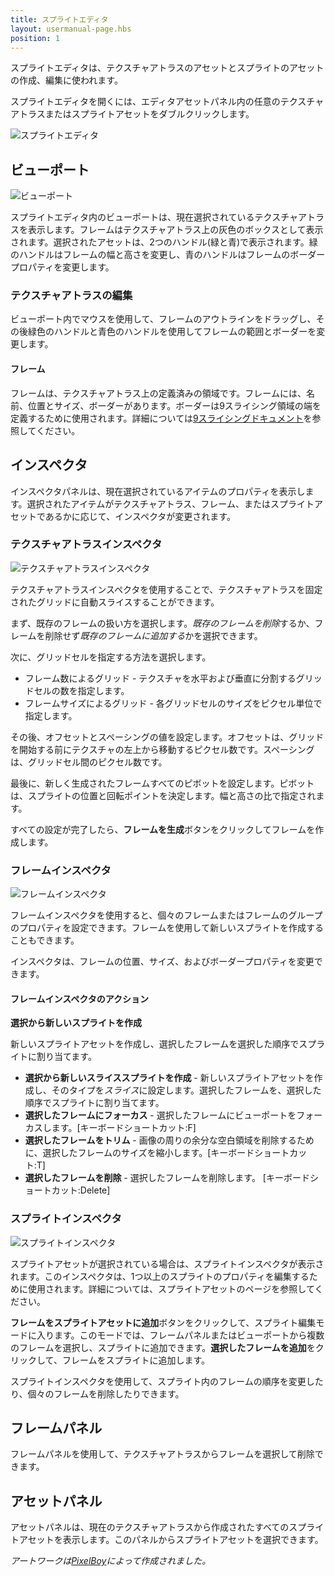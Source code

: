 ```yaml
---
title: スプライトエディタ
layout: usermanual-page.hbs
position: 1
---
```


スプライトエディタは、テクスチャアトラスのアセットとスプライトのアセットの作成、編集に使われます。

スプライトエディタを開くには、エディタアセットパネル内の任意のテクスチャアトラスまたはスプライトアセットをダブルクリックします。

![スプライトエディタ][1]

## ビューポート

![ビューポート][2]

スプライトエディタ内のビューポートは、現在選択されているテクスチャアトラスを表示します。フレームはテクスチャアトラス上の灰色のボックスとして表示されます。選択されたアセットは、2つのハンドル(緑と青)で表示されます。緑のハンドルはフレームの幅と高さを変更し、青のハンドルはフレームのボーダープロパティを変更します。

### テクスチャアトラスの編集

ビューポート内でマウスを使用して、フレームのアウトラインをドラッグし、その後緑色のハンドルと青色のハンドルを使用してフレームの範囲とボーダーを変更します。

#### フレーム

フレームは、テクスチャアトラス上の定義済みの領域です。フレームには、名前、位置とサイズ、ボーダーがあります。ボーダーは9スライシング領域の端を定義するために使用されます。詳細については[9スライシングドキュメント][7]を参照してください。

## インスペクタ

インスペクタパネルは、現在選択されているアイテムのプロパティを表示します。選択されたアイテムがテクスチャアトラス、フレーム、またはスプライトアセットであるかに応じて、インスペクタが変更されます。

### テクスチャアトラスインスペクタ

![テクスチャアトラスインスペクタ][3]

テクスチャアトラスインスペクタを使用することで、テクスチャアトラスを固定されたグリッドに自動スライスすることができます。

まず、既存のフレームの扱い方を選択します。*既存のフレームを削除*するか、フレームを削除せず*既存のフレームに追加する*かを選択できます。

次に、グリッドセルを指定する方法を選択します。

* フレーム数によるグリッド - テクスチャを水平および垂直に分割するグリッドセルの数を指定します。
* フレームサイズによるグリッド - 各グリッドセルのサイズをピクセル単位で指定します。

その後、オフセットとスペーシングの値を設定します。オフセットは、グリッドを開始する前にテクスチャの左上から移動するピクセル数です。スペーシングは、グリッドセル間のピクセル数です。

最後に、新しく生成されたフレームすべてのピボットを設定します。ピボットは、スプライトの位置と回転ポイントを決定します。幅と高さの比で指定されます。

すべての設定が完了したら、**フレームを生成**ボタンをクリックしてフレームを作成します。

### フレームインスペクタ

![フレームインスペクタ][4]

フレームインスペクタを使用すると、個々のフレームまたはフレームのグループのプロパティを設定できます。フレームを使用して新しいスプライトを作成することもできます。

インスペクタは、フレームの位置、サイズ、およびボーダープロパティを変更できます。

#### フレームインスペクタのアクション

**選択から新しいスプライトを作成**

新しいスプライトアセットを作成し、選択したフレームを選択した順序でスプライトに割り当てます。

 * **選択から新しいスライススプライトを作成** - 新しいスプライトアセットを作成し、そのタイプを*スライス*に設定します。選択したフレームを、選択した順序でスプライトに割り当てます。
 * **選択したフレームにフォーカス** - 選択したフレームにビューポートをフォーカスします。[キーボードショートカット:F]
 * **選択したフレームをトリム** - 画像の周りの余分な空白領域を削除するために、選択したフレームのサイズを縮小します。[キーボードショートカット:T]
 * **選択したフレームを削除** - 選択したフレームを削除します。 [キーボードショートカット:Delete]

### スプライトインスペクタ

![スプライトインスペクタ][5]

スプライトアセットが選択されている場合は、スプライトインスペクタが表示されます。このインスペクタは、1つ以上のスプライトのプロパティを編集するために使用されます。詳細については、スプライトアセットのページを参照してください。

**フレームをスプライトアセットに追加**ボタンをクリックして、スプライト編集モードに入ります。このモードでは、フレームパネルまたはビューポートから複数のフレームを選択し、スプライトに追加できます。**選択したフレームを追加**をクリックして、フレームをスプライトに追加します。

スプライトインスペクタを使用して、スプライト内のフレームの順序を変更したり、個々のフレームを削除したりできます。

## フレームパネル

フレームパネルを使用して、テクスチャアトラスからフレームを選択して削除できます。

## アセットパネル

アセットパネルは、現在のテクスチャアトラスから作成されたすべてのスプライトアセットを表示します。このパネルからスプライトアセットを選択できます。

*アートワークは[PixelBoy](https://twitter.com/2pblog1)によって作成されました。*

[1]: /images/user-manual/2D/sprite-editor/sprite-editor-highlights.jpg
[2]: /images/user-manual/2D/sprite-editor/viewport.jpg
[3]: /images/user-manual/2D/sprite-editor/texture-atlas-inspector.jpg
[4]: /images/user-manual/2D/sprite-editor/frame-inspector.jpg
[5]: /images/user-manual/2D/sprite-editor/sprite-inspector.jpg
[6]: /user-manual/assets/sprites/
[7]: /user-manual/2D/9-slicing/
